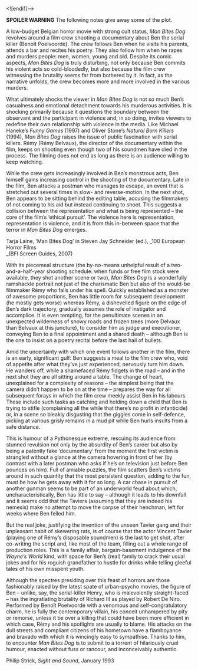 <![endif]-->

**SPOILER WARNING** The following notes give away some of the plot.

A low-budget Belgian horror movie with strong cult status, _Man Bites Dog_ revolves around a film crew shooting a documentary about Ben the serial killer (Benoît Poelvoorde). The crew follows Ben when he visits his parents, attends a bar and recites his poetry. They also follow him when he rapes and murders people: men, women, young and old. Despite its comic aspects, _Man Bites Dog_ is truly disturbing, not only because Ben commits his violent acts so cold-bloodedly, but also because the film crew witnessing the brutality seems far from bothered by it. In fact, as the narrative unfolds, the crew becomes more and more involved in the various murders.

What ultimately shocks the viewer in _Man Bites Dog_ is not so much Ben’s casualness and emotional detachment towards his murderous activities. It is shocking primarily because it questions the boundary between the observant and the participant in violence and, in so doing, invites viewers to redefine their own relationship with violence in the media. Like Michael Haneke’s _Funny Games_ (1997) and Oliver Stone’s _Natural Born Killers_ (1994), _Man Bites Dog_ raises the issue of public fascination with serial killers. Rémy (Rémy Belvaux), the director of the documentary within the film, keeps on shooting even though two of his soundmen have died in the process. The filming does not end as long as there is an audience willing to keep watching.

While the crew gets increasingly involved in Ben’s monstrous acts, Ben himself gains increasing control in the shooting of the documentary. Late in the film, Ben attacks a postman who manages to escape, an event that is stretched out several times in slow- and reverse-motion. In the next shot, Ben appears to be sitting behind the editing table, accusing the filmmakers of not coming to his aid but instead continuing to shoot. This suggests a collision between the representation and what is being represented – the core of the film’s ‘ethical pursuit’. The violence here is representation, representation is violence, and it is from this in-between space that the terror in _Man Bites Dog_ emerges.

Tarja Laine, ‘Man Bites Dog’ in Steven Jay Schneider (ed.), _100 European Horror Films  
_(BFI Screen Guides, 2007)

With its piecemeal structure (the by-no-means unhelpful result of a two-and-a-half-year shooting schedule: when funds or free film stock were available, they shot another scene or two), _Man Bites Dog_ is a wonderfully ramshackle portrait not just of the charismatic Ben but also of the would-be filmmaker Rémy who falls under his spell. Quickly established as a monster of awesome proportions, Ben has little room for subsequent development (he mostly gets worse) whereas Rémy, a dishevelled figure on the edge of Ben’s dark trajectory, gradually assumes the role of instigator and accomplice. It is even tempting, for the penultimate scenes in an unexpected wilderness of snowy roads and frozen trees (more Delvaux than Belvaux at this juncture), to consider him as judge and executioner, conveying Ben to a final appointment and a shared death – although Ben is the one to insist on a poetry recital before the last hail of bullets.

Amid the uncertainty with which one event follows another in the film, there is an early, significant gulf: Ben suggests a meal to the film crew who, void of appetite after what they’ve just experienced, nervously turn him down. He wanders off, while a shamefaced Rémy fidgets in the road – and in the next shot they are all sitting around a table. The change of heart, unexplained for a complexity of reasons – the simplest being that the camera didn’t happen to be on at the time – prepares the way for all subsequent forays in which the film crew meekly assist Ben in his labours. These include such tasks as catching and holding down a child that Ben is trying to stifle (complaining all the while that there’s no profit in infanticide) or, in a scene so bleakly disgusting that the giggles come in self-defence, picking at various grisly remains in a mud pit while Ben hurls insults from a safe distance.

This is humour of a Pythonesque extreme, rescuing its audience from stunned revulsion not only by the absurdity of Ben’s career but also by being a patently fake ‘documentary’ from the moment the first victim is strangled without a glance at the camera hovering in front of her (by contrast with a later postman who asks if he’s on television just before Ben pounces on him). Full of amiable puzzles, the film scatters Ben’s victims around in such quantity that the most persistent question, adding to the fun, must be how he gets away with it for so long. A car chase in pursuit of another gunman seems to be part of an underworld feud about which, uncharacteristically, Ben has little to say – although it leads to his downfall and it seems odd that the Taviers (assuming that they are indeed his nemesis) make no attempt to move the corpse of their henchman, left for weeks where Ben felled him.

But the real joke, justifying the invention of the unseen Tavier gang and their unpleasant habit of skewering rats, is of course that the actor Vincent Tavier (playing one of Rémy’s disposable soundmen) is the last to get shot, after  
co-writing the script and, like most of the team, filling out a whole range of production roles. This is a family affair, bargain-basement indulgence of the _Wayne’s World_ kind, with space for Ben’s (real) family to crack their usual jokes and for his roguish grandfather to hustle for drinks while telling gleeful tales of his own misspent youth.

Although the spectres presiding over this feast of horrors are those fashionably raised by the latest spate of urban-psycho movies, the figure of Ben – unlike, say, the serial-killer Henry, who is malevolently straight-faced – has the ingratiating brutality of Richard III as played by Robert De Niro. Performed by Benoît Poelvoorde with a venomous and self-congratulatory charm, he is fully the contemporary villain, his conceit unhampered by pity or remorse, unless it be over a killing that could have been more efficient in which case, Rémy and his spotlights are usually to blame. His attacks on the dull streets and compliant citizens of his hometown have a flamboyance and bravado with which it is wincingly easy to sympathise. Thanks to him, to encounter _Man Bites Dog_ is to submit to a torrent of hilariously cruel humour, enacted without fuss or rancour, and inconceivably authentic.

Philip Strick, _Sight and Sound_, January 1993


<!--stackedit_data:
eyJoaXN0b3J5IjpbMTYxMjA4MDMyNF19
-->